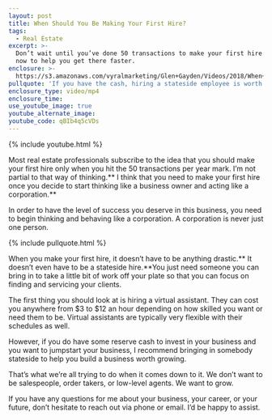 ```yaml
---
layout: post
title: When Should You Be Making Your First Hire?
tags:
  - Real Estate
excerpt: >-
  Don’t wait until you’ve done 50 transactions to make your first hire. Make it
  now to help you get there faster.
enclosure: >-
  https://s3.amazonaws.com/vyralmarketing/Glen+Gayden/Videos/2018/When+To+Make+Your+First+Hire+-+Houston+Area+Real+Estate+Agent.mp4
pullquote: 'If you have the cash, hiring a stateside employee is worth it.'
enclosure_type: video/mp4
enclosure_time:
use_youtube_image: true
youtube_alternate_image:
youtube_code: qBIb4q5cVDs
---
```


{% include youtube.html %}

Most real estate professionals subscribe to the idea that you should make your first hire only when you hit the 50 transactions per year mark. I’m not partial to that way of thinking.** I think that you need to make your first hire once you decide to start thinking like a business owner and acting like a corporation.**

In order to have the level of success you deserve in this business, you need to begin thinking and behaving like a corporation. A corporation is never just one person.

{% include pullquote.html %}

When you make your first hire, it doesn’t have to be anything drastic.** It doesn’t even have to be a stateside hire.**You just need someone you can bring in to take a little bit of work off your plate so that you can focus on finding and servicing your clients.

The first thing you should look at is hiring a virtual assistant. They can cost you anywhere from $3 to $12 an hour depending on how skilled you want or need them to be. Virtual assistants are typically very flexible with their schedules as well.

However, if you do have some reserve cash to invest in your business and you want to jumpstart your business, I recommend bringing in somebody stateside to help you build a business worth growing.

That’s what we’re all trying to do when it comes down to it. We don’t want to be salespeople, order takers, or low-level agents. We want to grow.

If you have any questions for me about your business, your career, or your future, don’t hesitate to reach out via phone or email. I’d be happy to assist.

&nbsp;